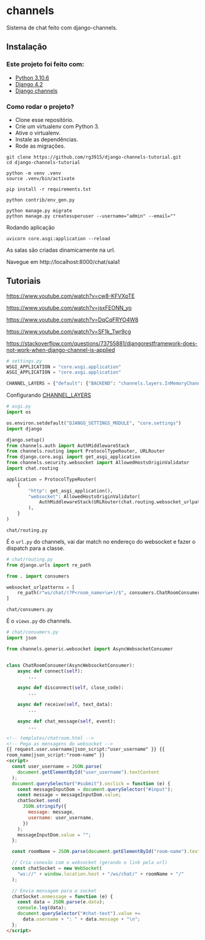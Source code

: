 # channels

Sistema de chat feito com django-channels.

## Instalação

### Este projeto foi feito com:

* [Python 3.10.6](https://www.python.org/)
* [Django 4.2](https://www.djangoproject.com/)
* [Django channels](https://channels.readthedocs.io/en/stable/)

### Como rodar o projeto?

* Clone esse repositório.
* Crie um virtualenv com Python 3.
* Ative o virtualenv.
* Instale as dependências.
* Rode as migrações.

```
git clone https://github.com/rg3915/django-channels-tutorial.git
cd django-channels-tutorial

python -m venv .venv
source .venv/bin/activate

pip install -r requirements.txt

python contrib/env_gen.py

python manage.py migrate
python manage.py createsuperuser --username="admin" --email=""
```

Rodando aplicação

```
uvicorn core.asgi:application --reload
```

As salas são criadas dinamicamente na url.

Navegue em http://localhost:8000/chat/sala1


## Tutoriais

https://www.youtube.com/watch?v=cw8-KFVXpTE

https://www.youtube.com/watch?v=jsxFEONN_yo

https://www.youtube.com/watch?v=DqCqFRYO4W8

https://www.youtube.com/watch?v=SF1k_Twr9cg

https://stackoverflow.com/questions/73755881/djangorestframework-does-not-work-when-django-channel-is-applied


```python
# settings.py
WSGI_APPLICATION = "core.wsgi.application"
ASGI_APPLICATION = "core.asgi.application"

CHANNEL_LAYERS = {"default": {"BACKEND": "channels.layers.InMemoryChannelLayer"}}
```

Configurando [CHANNEL_LAYERS](https://channels.readthedocs.io/en/stable/topics/channel_layers.html)

```python
# asgi.py
import os

os.environ.setdefault("DJANGO_SETTINGS_MODULE", "core.settings")
import django

django.setup()
from channels.auth import AuthMiddlewareStack
from channels.routing import ProtocolTypeRouter, URLRouter
from django.core.asgi import get_asgi_application
from channels.security.websocket import AllowedHostsOriginValidator
import chat.routing

application = ProtocolTypeRouter(
    {
        "http": get_asgi_application(),
        "websocket": AllowedHostsOriginValidator(
            AuthMiddlewareStack(URLRouter(chat.routing.websocket_urlpatterns))
        ),
    }
)
```

`chat/routing.py`

É o `url.py` do channels, vai dar match no endereço do websocket e fazer o dispatch para a classe.

```python
# chat/routing.py
from django.urls import re_path

from . import consumers

websocket_urlpatterns = [
    re_path(r"ws/chat/(?P<room_name>\w+)/$", consumers.ChatRoomConsumer.as_asgi()),
]
```

`chat/consumers.py`

É o `views.py` do channels.

```python
# chat/consumers.py
import json

from channels.generic.websocket import AsyncWebsocketConsumer


class ChatRoomConsumer(AsyncWebsocketConsumer):
    async def connect(self):
        ...

    async def disconnect(self, close_code):
        ...

    async def receive(self, text_data):
        ...

    async def chat_message(self, event):
        ...
```

```html
<!-- templates/chatroom.html -->
<!-- Pega as mensagens do websocket -->
{{ request.user.username|json_script:"user_username" }} {{
room_name|json_script:"room-name" }}
<script>
  const user_username = JSON.parse(
    document.getElementById("user_username").textContent
  );
  document.querySelector("#submit").onclick = function (e) {
    const messageInputDom = document.querySelector("#input");
    const message = messageInputDom.value;
    chatSocket.send(
      JSON.stringify({
        message: message,
        username: user_username,
      })
    );
    messageInputDom.value = "";
  };

  const roomName = JSON.parse(document.getElementById("room-name").textContent);

  // Cria conexão com o websocket (gerando o link pela url)
  const chatSocket = new WebSocket(
    "ws://" + window.location.host + "/ws/chat/" + roomName + "/"
  );

  // Envia mensagem para o socket
  chatSocket.onmessage = function (e) {
    const data = JSON.parse(e.data);
    console.log(data);
    document.querySelector("#chat-text").value +=
      data.username + ": " + data.message + "\n";
  };
</script>
```
